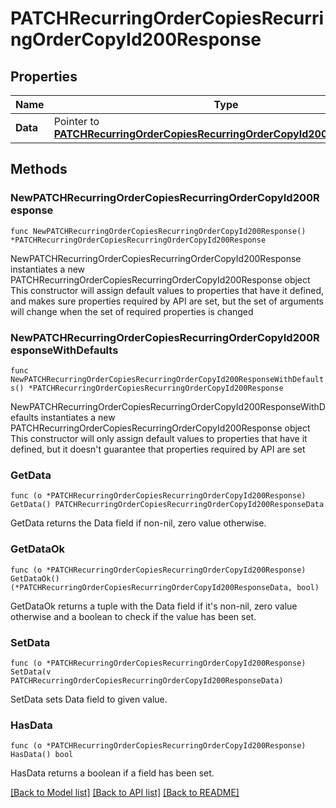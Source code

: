 # PATCHRecurringOrderCopiesRecurringOrderCopyId200Response

## Properties

Name | Type | Description | Notes
------------ | ------------- | ------------- | -------------
**Data** | Pointer to [**PATCHRecurringOrderCopiesRecurringOrderCopyId200ResponseData**](PATCHRecurringOrderCopiesRecurringOrderCopyId200ResponseData.md) |  | [optional] 

## Methods

### NewPATCHRecurringOrderCopiesRecurringOrderCopyId200Response

`func NewPATCHRecurringOrderCopiesRecurringOrderCopyId200Response() *PATCHRecurringOrderCopiesRecurringOrderCopyId200Response`

NewPATCHRecurringOrderCopiesRecurringOrderCopyId200Response instantiates a new PATCHRecurringOrderCopiesRecurringOrderCopyId200Response object
This constructor will assign default values to properties that have it defined,
and makes sure properties required by API are set, but the set of arguments
will change when the set of required properties is changed

### NewPATCHRecurringOrderCopiesRecurringOrderCopyId200ResponseWithDefaults

`func NewPATCHRecurringOrderCopiesRecurringOrderCopyId200ResponseWithDefaults() *PATCHRecurringOrderCopiesRecurringOrderCopyId200Response`

NewPATCHRecurringOrderCopiesRecurringOrderCopyId200ResponseWithDefaults instantiates a new PATCHRecurringOrderCopiesRecurringOrderCopyId200Response object
This constructor will only assign default values to properties that have it defined,
but it doesn't guarantee that properties required by API are set

### GetData

`func (o *PATCHRecurringOrderCopiesRecurringOrderCopyId200Response) GetData() PATCHRecurringOrderCopiesRecurringOrderCopyId200ResponseData`

GetData returns the Data field if non-nil, zero value otherwise.

### GetDataOk

`func (o *PATCHRecurringOrderCopiesRecurringOrderCopyId200Response) GetDataOk() (*PATCHRecurringOrderCopiesRecurringOrderCopyId200ResponseData, bool)`

GetDataOk returns a tuple with the Data field if it's non-nil, zero value otherwise
and a boolean to check if the value has been set.

### SetData

`func (o *PATCHRecurringOrderCopiesRecurringOrderCopyId200Response) SetData(v PATCHRecurringOrderCopiesRecurringOrderCopyId200ResponseData)`

SetData sets Data field to given value.

### HasData

`func (o *PATCHRecurringOrderCopiesRecurringOrderCopyId200Response) HasData() bool`

HasData returns a boolean if a field has been set.


[[Back to Model list]](../README.md#documentation-for-models) [[Back to API list]](../README.md#documentation-for-api-endpoints) [[Back to README]](../README.md)


